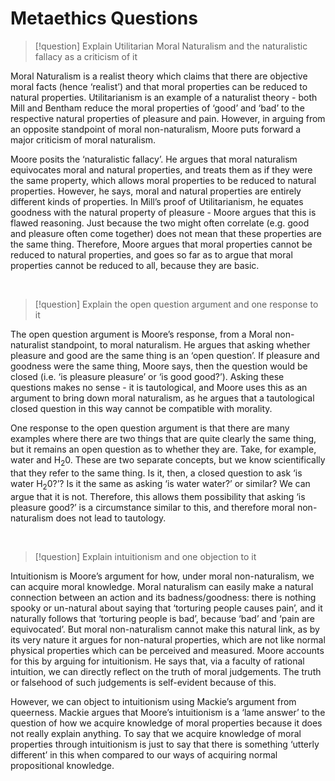 # Metaethics Questions


> [!question]
> Explain Utilitarian Moral Naturalism and the naturalistic fallacy as a criticism of it

Moral Naturalism is a realist theory which claims that there are objective moral facts (hence ‘realist’) and that moral properties can be reduced to natural properties. Utilitarianism is an example of a naturalist theory - both Mill and Bentham reduce the moral properties of ‘good’ and ‘bad’ to the respective natural properties of pleasure and pain. However, in arguing from an opposite standpoint of moral non-naturalism, Moore puts forward a major criticism of moral naturalism.

Moore posits the ‘naturalistic fallacy’. He argues that moral naturalism equivocates moral and natural properties, and treats them as if they were the same property, which allows moral properties to be reduced to natural properties. However, he says, moral and natural properties are entirely different kinds of properties. In Mill’s proof of Utilitarianism, he equates goodness with the natural property of pleasure - Moore argues that this is flawed reasoning. Just because the two might often correlate (e.g. good and pleasure often come together) does not mean that these properties are the same thing. Therefore, Moore argues that moral properties cannot be reduced to natural properties, and goes so far as to argue that moral properties cannot be reduced to all, because they are basic.

</br>

> [!question]
> Explain the open question argument and one response to it

The open question argument is Moore’s response, from a Moral non-naturalist standpoint, to moral naturalism. He argues that asking whether pleasure and good are the same thing is an ‘open question’. If pleasure and goodness were the same thing, Moore says, then the question would be closed (i.e. ‘is pleasure pleasure’ or ‘is good good?’). Asking these questions makes no sense - it is tautological, and Moore uses this as an argument to bring down moral naturalism, as he argues that a tautological closed question in this way cannot be compatible with morality.

One response to the open question argument is that there are many examples where there are two things that are quite clearly the same thing, but it remains an open question as to whether they are. Take, for example, water and H<sub>2</sub>0. These are two separate concepts, but we know scientifically that they refer to the same thing. Is it, then, a closed question to ask ‘is water H<sub>2</sub>0?’? Is it the same as asking ‘is water water?’ or similar? We can argue that it is not. Therefore, this allows them possibility that asking ‘is pleasure good?’ is a circumstance similar to this, and therefore moral non-naturalism does not lead to tautology.

</br>

> [!question]
> Explain intuitionism and one objection to it

Intuitionism is Moore’s argument for how, under moral non-naturalism, we can acquire moral knowledge. Moral naturalism can easily make a natural connection between an action and its badness/goodness: there is nothing spooky or un-natural about saying that ‘torturing people causes pain’, and it naturally follows that ‘torturing people is bad’, because ‘bad’ and ‘pain are equivocated’. But moral non-naturalism cannot make this natural link, as by its very nature it argues for non-natural properties, which are not like normal physical properties which can be perceived and measured. Moore accounts for this by arguing for intuitionism. He says that, via a faculty of rational intuition, we can directly reflect on the truth of moral judgements. The truth or falsehood of such judgements is self-evident because of this.

However, we can object to intuitionism using Mackie’s argument from queerness. Mackie argues that Moore’s intuitionism is a ‘lame answer’ to the question of how we acquire knowledge of moral properties because it does not really explain anything. To say that we acquire knowledge of moral properties through intuitionism is just to say that there is something ‘utterly different’ in this when compared to our ways of acquiring normal propositional knowledge.

</br>

